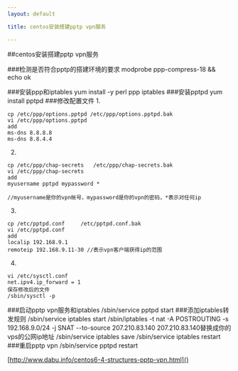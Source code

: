 ```yaml
---
layout: default

title: centos安装搭建pptp vpn服务

---
```


##centos安装搭建pptp vpn服务

###检测是否符合pptp的搭建环境的要求
	modprobe ppp-compress-18 && echo ok

###安装ppp和iptables
	yum install -y perl ppp iptables
###安装pptpd
	yum install pptpd
###修改配置文件
1.
	
	cp /etc/ppp/options.pptpd /etc/ppp/options.pptpd.bak
	vi /etc/ppp/options.pptpd
	add
	ms-dns 8.8.8.8
	ms-dns 8.8.4.4
	
2.

	cp /etc/ppp/chap-secrets   /etc/ppp/chap-secrets.bak
	vi /etc/ppp/chap-secrets
	add
	myusername pptpd mypassword *

	//myusername是你的vpn帐号，mypassword是你的vpn的密码，*表示对任何ip

3.

	cp /etc/pptpd.conf     /etc/pptpd.conf.bak
	vi /etc/pptpd.conf
	add
	localip 192.168.9.1
	remoteip 192.168.9.11-30 //表示vpn客户端获得ip的范围
4.

	vi /etc/sysctl.conf
	net.ipv4.ip_forward = 1
	保存修改后的文件
	/sbin/sysctl -p

###启动pptp vpn服务和iptables
	/sbin/service pptpd start
###添加iptables转发规则
	/sbin/service iptables start
	/sbin/iptables -t nat -A POSTROUTING    -s 192.168.9.0/24 -j SNAT --to-source 207.210.83.140
	207.210.83.140替换成你的vps的公网ip地址
	/sbin/service iptables save
	/sbin/service iptables restart
###重启pptp vpn
	/sbin/service pptpd restart

[http://www.dabu.info/centos6-4-structures-pptp-vpn.html]()